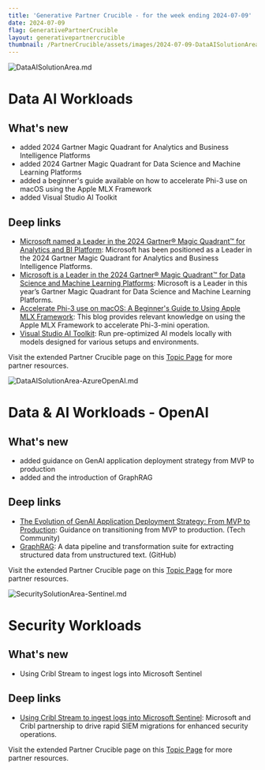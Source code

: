 ```yaml
---
title: 'Generative Partner Crucible - for the week ending 2024-07-09'
date: 2024-07-09
flag: GenerativePartnerCrucible
layout: generativepartnercrucible
thumbnail: /PartnerCrucible/assets/images/2024-07-09-DataAISolutionArea.md-image.png
---
```


![ DataAISolutionArea.md ]( /PartnerCrucible/assets/images/2024-07-09-DataAISolutionArea.md-image.png )

# Data AI Workloads

## What's new

- added 2024 Gartner Magic Quadrant for Analytics and Business Intelligence Platforms
- added 2024 Gartner Magic Quadrant for Data Science and Machine Learning Platforms
- added a beginner's guide available on how to accelerate Phi-3 use on macOS using the Apple MLX Framework
- added Visual Studio AI Toolkit

## Deep links

- [Microsoft named a Leader in the 2024 Gartner® Magic Quadrant™ for Analytics and BI Platform](https://powerbi.microsoft.com/en-us/blog/microsoft-named-a-leader-in-the-2024-gartner-magic-quadrant-for-analytics-and-bi-platforms/): Microsoft has been positioned as a Leader in the 2024 Gartner Magic Quadrant for Analytics and Business Intelligence Platforms.
- [Microsoft is a Leader in the 2024 Gartner® Magic Quadrant™ for Data Science and Machine Learning Platforms](https://azure.microsoft.com/en-us/blog/microsoft-is-a-leader-in-the-2024-gartner-magic-quadrant-for-data-science-and-machine-learning-platforms/): Microsoft is a Leader in this year’s Gartner Magic Quadrant for Data Science and Machine Learning Platforms.
- [Accelerate Phi-3 use on macOS: A Beginner's Guide to Using Apple MLX Framework](https://techcommunity.microsoft.com/t5/microsoft-developer-community/accelerate-phi-3-use-on-macos-a-beginner-s-guide-to-using-apple/ba-p/4174656): This blog provides relevant knowledge on using the Apple MLX Framework to accelerate Phi-3-mini operation.
- [Visual Studio AI Toolkit](https://techcommunity.microsoft.com/t5/educator-developer-blog/visual-studio-ai-toolkit-building-phi-3-genai-applications/ba-p/4179355): Run pre-optimized AI models locally with models designed for various setups and environments.

Visit the extended Partner Crucible page on this [Topic Page](https://lagimik.github.io/PartnerCrucible/DataAISolutionArea) for more partner resources.


![ DataAISolutionArea-AzureOpenAI.md ]( /PartnerCrucible/assets/images/2024-07-09-DataAISolutionArea-AzureOpenAI.md-image.png )

# Data & AI Workloads - OpenAI

## What's new

- added guidance on GenAI application deployment strategy from MVP to production 
- added and the introduction of GraphRAG

## Deep links

- [The Evolution of GenAI Application Deployment Strategy: From MVP to Production](https://techcommunity.microsoft.com/t5/ai-ai-platform-blog/the-evolution-of-genai-application-deployment-strategy-from-mvp/ba-p/4156313): Guidance on transitioning from MVP to production. (Tech Community)
- [GraphRAG](https://github.com/microsoft/graphrag?tab=readme-ov-file#graphrag): A data pipeline and transformation suite for extracting structured data from unstructured text. (GitHub)

Visit the extended Partner Crucible page on this [Topic Page](https://lagimik.github.io/PartnerCrucible/DataAISolutionArea-AzureOpenAI) for more partner resources.

![ SecuritySolutionArea-Sentinel.md ]( /PartnerCrucible/assets/images/2024-07-09-SecuritySolutionArea-Sentinel.md-image.png )

# Security Workloads

## What's new

- Using Cribl Stream to ingest logs into Microsoft Sentinel

## Deep links

- [Using Cribl Stream to ingest logs into Microsoft Sentinel](https://techcommunity.microsoft.com/t5/microsoft-sentinel-blog/using-cribl-stream-to-ingest-logs-into-microsoft-sentinel/ba-p/4179790): Microsoft and Cribl partnership to drive rapid SIEM migrations for enhanced security operations.

Visit the extended Partner Crucible page on this [Topic Page](https://lagimik.github.io/PartnerCrucible/SecuritySolutionArea-Sentinel) for more partner resources.

